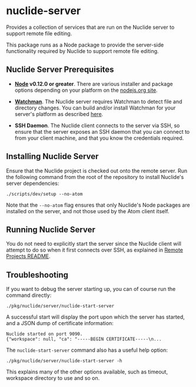 # nuclide-server

Provides a collection of services that are run on the Nuclide server to support
remote file editing.

This package runs as a Node package to provide the server-side functionality
required by Nuclide to support remote file editing.

## Nuclide Server Prerequisites

* **[Node](https://nodejs.org) v0.12.0 or greater**. There are various installer
and package options depending on your platform on the
[nodejs.org site](https://nodejs.org/download/).

* **[Watchman](https://facebook.github.io/watchman)**. The Nuclide server
requires Watchman to detect file and directory changes. You can build and/or
install Watchman for your server's platform as described
[here](http://facebook.github.io/watchman/docs/install.html#build-install).

* **SSH Daemon**. The Nuclide client connects to the server via SSH, so
ensure that the server exposes an SSH daemon that you can connect to from your
client machine, and that you know the credentials required.

## Installing Nuclide Server

Ensure that the Nuclide project is checked out onto the remote server. Run the
following command from the root of the repository to install Nuclide's server
dependencies:

```
./scripts/dev/setup --no-atom
```

Note that the `--no-atom` flag ensures that only Nuclide's Node packages are
installed on the server, and not those used by the Atom client itself.

## Running Nuclide Server

You do not need to explicitly start the server since the Nuclide client will attempt to do so when it first connects over SSH, as explained in [Remote Projects README](../remote-projects/README.md).

## Troubleshooting

If you want to debug the server starting up, you can of course run the command
directly:

```
./pkg/nuclide/server/nuclide-start-server
```

A successful start will display the port upon which the server has started, and
a JSON dump of certificate information:

```
Nuclide started on port 9090.
{"workspace": null, "ca": "-----BEGIN CERTIFICATE-----\n...
```

The `nuclide-start-server` command also has a useful help option:

```
./pkg/nuclide/server/nuclide-start-server -h
```

This explains many of the other options available, such as timeout, workspace
directory to use and so on.
